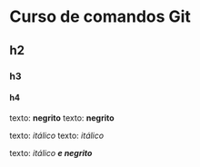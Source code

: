 # Curso de comandos Git
## h2
### h3
#### h4 

texto: **negrito**
texto: __negrito__

texto: *itálico*
texto: _itálico_


texto: _itálico **e negrito**_


